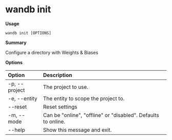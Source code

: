 # wandb init

**Usage**

`wandb init [OPTIONS]`

**Summary**

Configure a directory with Weights & Biases

**Options**

| **Option** | **Description** |
| :--- | :--- |
| -p, --project | The project to use. |
| -e, --entity | The entity to scope the project to. |
| --reset | Reset settings |
| -m, --mode | Can be "online", "offline" or "disabled". Defaults to   online. |
| --help | Show this message and exit. |

